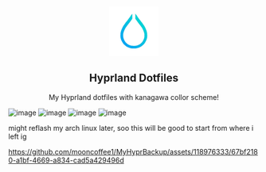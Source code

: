 <!-- PROJECT LOGO AND TITLE -->
<p align="center">
  <a href="https://github.com/mooncoffee1/MyHyprBackup.git">
    <img src="temp/hyprland.gif" alt="Logo" width="100" height="100">
  </a>

  <h2 align="center">Hyprland Dotfiles</h2>
  <p align="center">
    My Hyprland dotfiles with kanagawa collor scheme!
   
 ![image](https://github.com/mooncoffee1/MyHyprBackup/assets/118976333/f0e395c4-db94-437a-8036-7b4728a7d5f1)
![image](https://github.com/mooncoffee1/MyHyprBackup/assets/118976333/a1ea6910-1198-4e57-81d5-448df48b083b)
 ![image](https://github.com/mooncoffee1/MyHyprBackup/assets/118976333/3a347d7a-2ead-44ca-9e14-f0bf6ccb168c)
![image](https://github.com/mooncoffee1/MyHyprBackup/assets/118976333/deb48fdd-02ad-4337-9a07-cc30c2dff874)


might reflash my arch linux later, soo this will be good to start from where i left ig


https://github.com/mooncoffee1/MyHyprBackup/assets/118976333/67bf2180-a1bf-4669-a834-cad5a429496d

